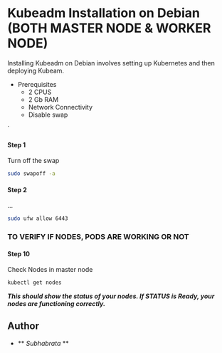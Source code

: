 # Kubeadm Installation on Debian (BOTH MASTER NODE & WORKER NODE)

Installing Kubeadm on Debian involves setting up Kubernetes and then deploying Kubeam. 

* Prerequisites
    -  2 CPUS
    -  2 Gb RAM
    -  Network Connectivity
    -  Disable swap

`
#### Step 1
Turn off the swap

```bash
sudo swapoff -a
```

#### Step 2
...

```bash
sudo ufw allow 6443
```

### TO VERIFY IF NODES, PODS ARE WORKING OR NOT

#### Step 10
Check Nodes in master node 
```bash
kubectl get nodes
```
**_This should show the status of your nodes. If STATUS is Ready, your nodes are functioning correctly._**






## Author

- ** _Subhabrata_ **
